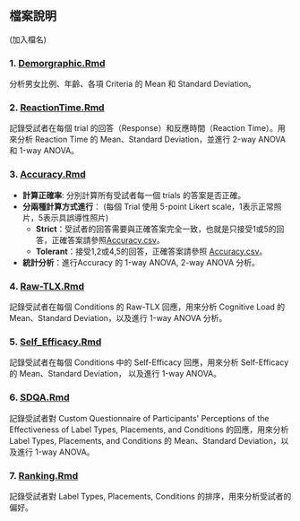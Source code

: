 ## 檔案說明
(加入檔名)
### 1. **[Demorgraphic.Rmd](./Demorgraphic.Rmd)**  
  分析男女比例、年齡、各項 Criteria 的 Mean 和 Standard Deviation。
  
### 2. **[ReactionTime.Rmd](./ReactionTime.Rmd)**  
記錄受試者在每個 trial 的回答（Response）和反應時間（Reaction Time）。用來分析 Reaction Time 的 Mean、Standard Deviation，並進行 2-way ANOVA 和 1-way ANOVA。

### 3. **[Accuracy.Rmd](./Accuracy.Rmd)**  
  - **計算正確率**: 分別計算所有受試者每一個 trials 的答案是否正確。
  - **分兩種計算方式進行**：
     (每個 Trial 使用 5-point Likert scale，1表示正常照片，5表示具誤導性照片)
      - **Strict**：受試者的回答需要與正確答案完全一致，也就是只接受1或5的回答，正確答案請參照[Accuracy.csv](../Data/Accuracy.csv)。
      - **Tolerant**：接受1,2或4,5的回答，正確答案請參照 [Accuracy.csv](../Data/Accuracy.csv)。
  - **統計分析**：進行Accuracy 的 1-way ANOVA, 2-way ANOVA 分析。

### 4. **[Raw-TLX.Rmd](./Raw-TLX.Rmd)**  
  記錄受試者在每個 Conditions 的 Raw-TLX 回應，用來分析 Cognitive Load 的 Mean、Standard Deviation，以及進行 1-way ANOVA 分析。

### 5. **[Self_Efficacy.Rmd](./Self_Efficacy.Rmd)**  
  記錄受試者在每個 Conditions 中的 Self-Efficacy 回應，用來分析 Self-Efficacy 的 Mean、Standard Deviation，
  以及進行 1-way ANOVA。


### 6. **[SDQA.Rmd](./SDQ.Rmd)**  
  記錄受試者對 Custom Questionnaire of Participants' Perceptions of the Effectiveness of Label Types,
  Placements, and Conditions 的回應，用來分析 Label Types, Placements, and Conditions
  的 Mean、Standard Deviation，以及進行 1-way ANOVA。

### 7. **[Ranking.Rmd](./Ranking.Rmd)**  
  記錄受試者對 Label Types, Placements, Conditions 的排序，用來分析受試者的偏好。
